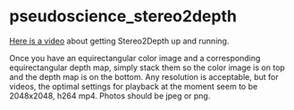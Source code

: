 # pseudoscience_stereo2depth

<a href="https://youtu.be/i-QTbpjj4Mw?t=41">Here is a video</a> about getting Stereo2Depth up and running.

 Once you have an equirectangular color image and a corresponding equirectangular depth map, simply stack them so the color image is on top and the depth map is on the bottom. Any resolution is acceptable, but for videos, the optimal settings for playback at the moment seem to be 2048x2048, h264 mp4. Photos should be jpeg or png.
